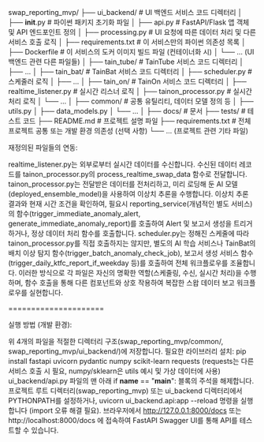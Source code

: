 swap_reporting_mvp/
├── ui_backend/            # UI 백엔드 서비스 코드 디렉터리
│   ├── __init__.py        # 파이썬 패키지 초기화 파일
│   ├── api.py             # FastAPI/Flask 앱 객체 및 API 엔드포인트 정의
│   ├── processing.py      # UI 요청에 따른 데이터 처리 및 다른 서비스 호출 로직
│   ├── requirements.txt   # 이 서비스만의 파이썬 의존성 목록
│   ├── Dockerfile         # 이 서비스의 도커 이미지 빌드 파일 (컨테이너화 시)
│   └── ... (UI 백엔드 관련 다른 파일들)
│
├── tain_tube/             # TainTube 서비스 코드 디렉터리
│   ├── ...
│
├── tain_bat/              # TainBat 서비스 코드 디렉터리
│   ├── scheduler.py       # 스케줄러 로직
│   ├── ...
│
├── tain_on/               # TainOn 서비스 코드 디렉터리
│   ├── realtime_listener.py # 실시간 리스너 로직
│   ├── tainon_processor.py  # 실시간 처리 로직
│   └── ...
│
├── common/                # 공통 유틸리티, 데이터 모델 정의 등
│   ├── utils.py
│   ├── data_models.py
│   └── ...
│
├── docs/                  # 문서
├── tests/                 # 테스트 코드
├── README.md              # 프로젝트 설명 파일
├── requirements.txt       # 전체 프로젝트 공통 또는 개발 환경 의존성 (선택 사항)
└── ... (프로젝트 관련 기타 파일)

재정의된 파일들의 연동:

realtime_listener.py는 외부로부터 실시간 데이터를 수신합니다.
수신된 데이터 레코드를 tainon_processor.py의 process_realtime_swap_data 함수로 전달합니다.
tainon_processor.py는 전달받은 데이터를 전처리하고, 미리 로딩해 둔 AI 모델(deployed_ensemble_model)을 사용하여 이상치 추론을 수행합니다.
이상치 추론 결과와 현재 시간 조건을 확인하여, 필요시 reporting_service(개념적인 별도 서비스)의 함수(trigger_immediate_anomaly_alert, generate_immediate_anomaly_report)를 호출하여 Alert 및 보고서 생성을 트리거하거나, 정상 데이터 처리 함수를 호출합니다.
scheduler.py는 정해진 스케줄에 따라 tainon_processor.py를 직접 호출하지는 않지만, 별도의 AI 학습 서비스나 TainBat의 배치 이상 탐지 함수(trigger_batch_anomaly_check_job), 보고서 생성 서비스 함수(trigger_daily_ktfc_report_if_weekday 등)를 호출하여 전체 워크플로우를 조율합니다.
이러한 방식으로 각 파일은 자신의 명확한 역할(스케줄링, 수신, 실시간 처리)을 수행하며, 함수 호출을 통해 다른 컴포넌트와 상호 작용하여 복잡한 스왑 데이터 보고 워크플로우를 실현합니다.

=====================

실행 방법 (개발 환경):

위 4개의 파일을 적절한 디렉터리 구조(swap_reporting_mvp/common/, swap_reporting_mvp/ui_backend/)에 저장합니다.
필요한 라이브러리 설치: pip install fastapi uvicorn pydantic numpy scikit-learn requests (requests는 다른 서비스 호출 시 필요, numpy/sklearn은 utils 예시 및 가상 데이터에 사용)
ui_backend/api.py 파일의 맨 아래 if __name__ == "__main__": 블록의 주석을 해제합니다.
프로젝트 루트 디렉터리(swap_reporting_mvp) 또는 ui_backend 디렉터리에서 PYTHONPATH를 설정하거나, uvicorn ui_backend.api:app --reload 명령을 실행합니다 (import 오류 해결 필요).
브라우저에서 http://127.0.0.1:8000/docs 또는 http://localhost:8000/docs 에 접속하여 FastAPI Swagger UI를 통해 API를 테스트할 수 있습니다.
